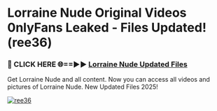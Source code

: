 # Lorraine Nude Original Videos 0nlyFans Leaked - Files Updated! (ree36)

<h3>🔴 CLICK HERE 🌐==►► <a href="https://tinyurl.com/yc6ubb5a" rel="nofollow">Lorraine Nude Updated Files</a></h3>

Get Lorraine Nude and all content. Now you can access all videos and pictures of Lorraine Nude. New Updated Files 2025!

[![ree36](https://i.imgur.com/7eu0CRL.gif)](https://tinyurl.com/yc6ubb5a)
